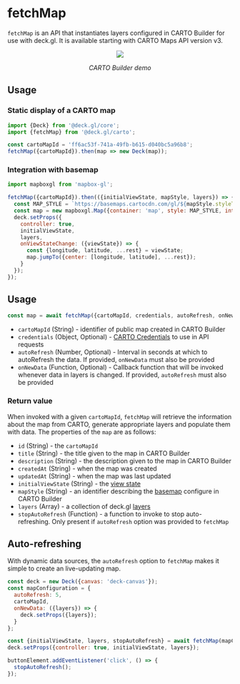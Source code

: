 # fetchMap

`fetchMap` is an API that instantiates layers configured in CARTO Builder for use with deck.gl. It is available starting with CARTO Maps API version v3.

<div align="center">
  <div>
    <img src="https://user-images.githubusercontent.com/453755/143416216-4f1f8ddb-6ba3-4ed2-a026-d89c0f3e1ec7.gif" />
    <p><i>CARTO Builder demo</i></p>
  </div>
</div>

## Usage

### Static display of a CARTO map

```js
import {Deck} from '@deck.gl/core';
import {fetchMap} from '@deck.gl/carto';

const cartoMapId = 'ff6ac53f-741a-49fb-b615-d040bc5a96b8';
fetchMap({cartoMapId}).then(map => new Deck(map));
```

### Integration with basemap

```js
import mapboxgl from 'mapbox-gl';

fetchMap({cartoMapId}).then(({initialViewState, mapStyle, layers}) => {
  const MAP_STYLE = `https://basemaps.cartocdn.com/gl/${mapStyle.styleType}-gl-style/style.json`;
  const map = new mapboxgl.Map({container: 'map', style: MAP_STYLE, interactive: false});
  deck.setProps({
    controller: true,
    initialViewState,
    layers,
    onViewStateChange: ({viewState}) => {
      const {longitude, latitude, ...rest} = viewState;
      map.jumpTo({center: [longitude, latitude], ...rest});
    }
  });
});
```

## Usage

```js
const map = await fetchMap({cartoMapId, credentials, autoRefresh, onNewData});
```

- `cartoMapId` (String) - identifier of public map created in CARTO Builder
- `credentials` (Object, Optional) - [CARTO Credentials](/docs/api-reference/carto/overview.md#carto-credentials) to use in API requests
- `autoRefresh` (Number, Optional) - Interval in seconds at which to autoRefresh the data. If provided, `onNewData` must also be provided
- `onNewData` (Function, Optional) - Callback function that will be invoked whenever data in layers is changed. If provided, `autoRefresh` must also be provided

### Return value

When invoked with a given `cartoMapId`, `fetchMap` will retrieve the information about the map from CARTO, generate appropriate layers and populate them with data. The properties of the `map` are as follows:

- `id` (String) - the `cartoMapId`
- `title` (String) - the title given to the map in CARTO Builder
- `description` (String) - the description given to the map in CARTO Builder
- `createdAt` (String) - when the map was created
- `updatedAt` (String) - when the map was last updated
- `initialViewState` (String) - the [view state](docs/developer-guide/views.md#view-state)
- `mapStyle` (String) - an identifier describing the [basemap](docs/api-reference/carto/basemap.md#supported-basemaps) configure in CARTO Builder
- `layers` (Array) - a collection of deck.gl [layers](docs/api-reference/layers.md)
- `stopAutoRefresh` (Function) - a function to invoke to stop auto-refreshing. Only present if `autoRefresh` option was provided to `fetchMap`

## Auto-refreshing

With dynamic data sources, the `autoRefresh` option to `fetchMap` makes it simple to create an live-updating map.

```js
const deck = new Deck({canvas: 'deck-canvas'});
const mapConfiguration = {
  autoRefresh: 5,
  cartoMapId,
  onNewData: ({layers}) => {
    deck.setProps({layers});
  }
};

const {initialViewState, layers, stopAutoRefresh} = await fetchMap(mapConfiguration);
deck.setProps({controller: true, initialViewState, layers});

buttonElement.addEventListener('click', () => {
  stopAutoRefresh();
});
```

